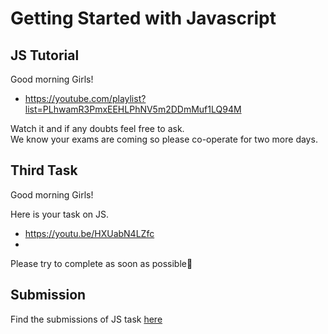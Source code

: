 # Getting Started with Javascript

## JS Tutorial

Good morning Girls!

- https://youtube.com/playlist?list=PLhwamR3PmxEEHLPhNV5m2DDmMuf1LQ94M

Watch it and if any doubts feel free to ask.  
We know your exams are coming so please co-operate for two more days.

## Third Task

Good morning Girls!

Here is your task on JS.
- https://youtu.be/HXUabN4LZfc 
- 
Please try to complete as soon as possible🙂

## Submission

Find the submissions of JS task [here](submissions.md)
